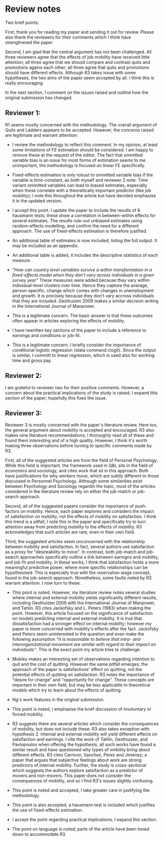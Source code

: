 # Review notes

Two brief points: 

First, thank you for reading my paper and sending it out for review. Please also thank the reviewers for their comments which I think have strengthened the paper.  

Second, I am glad that the central argument has not been challenged. All three reviewers agree that the effects of job mobility have received little attention; all three agree that we should compare and contrast quits and promotions agains each other; all three agree that quits and promotions should have different effects. Although R3 takes issue with some hypotheses, the two aims of the paper seem accepted by all. I think this is really encouraging.

In the next section, I comment on the issues raised and outline how the original submission has changed.

## Reviewer 1:

R1 seems mostly concerned with the methodology. The overall argument of Quits and Ladders appears to be accepted. However, the concerns raised are legitimate and warrant attention:

* I review the methodology to reflect this comment. In my opinion, at least some limitations of FE estimation should be considered. I am happy to remove these at the request of the editor. The fact that ommitted variable bias is an issue for most forms of estimation seems to me unimportant, the methodology is focused on linear FE specifically. 

*  Fixed-effects estimation is only robust to ommitted variable bias if the variable is time-constant, as both myself and reviewer 2 note. Time variant ommitted variables can lead to biased estimates, especially when these correlate with a theoretically important predictor (like job mobility); I note this throughout the article but have decided emphasise it in the updated version.

* I accept this point. I update the paper to include the results of 6 hausmann tests; these show a correlation in between-within effects for several estimates. The results rule-out unbiased estimates using random-effects modelling, and confirm the need for a different approach. The use of fixed-effects estimation is therefore justified.

* An additional table of estimates is now included, listing the full output. It may be included as an appendix.

* An additional table is added, it includes the descriptive statistics of each measure. 

* *"How can country level variables survive a within transformation in a fixed-effects model when they don’t vary across individuals in a given survey year"* These measures were added because they vary within individual-level clusters over time. Hence they capture the average, person-specific, change which comes with changes in unemployment and growth. It is precisely because they don't vary accross individuals that they are included. Gesthuizen 2009 makes a similar decision writing in the International Journal of Manpower.

* This is a legitimate concern. The basic answer is that these outcomes often appear in articles exploring the effects of mobility. 

* I have rewritten key sections of the paper to include a reference to earnings and conditions or job-fit.

* This is a legitimate concern. I briefly consider the importance of conditional logistic regression (stata command clogit). Since the output is similar, I committ to linear regression, which is used also for working time and gross pay.


## Reviewer 2: 

I am grateful to reviewer two for their positive comments. However, a concern about the practical implications of the study is raised. I expand this section of the paper; hopefully this fixes the issue. 


## Reviewer 3:

Reviewer 3 is mostly concerned with the paper's literature review. Here too, the general argument about mobility is accepted and encouraged. R3 also makes nine literature recommendations; I thoroughly read all of these and found them interesting and of a high quality. However, I think it's worth making three observations before turning to specific comments made by R3. 

First, all of the suggested articles are from the field of Personel Psychology. While this field is important, the framework used in Q&L sits in the field of economics and sociology, and cites work that sit in this approach. Both have justifications for why workers move, which are subtly different to those discussed in Personnel Psychology. Although some similarities exist between Psychology and Sociology regardin the topic, most of the articles considered in the literature review rely on either the job-match or job-search approach.

Second, all of the suggested papers consider the importance of push-factors on mobility. Hence, each paper explores and considers the impact of satisfaction on mobility, not the effects of mobility on satisfaction. I think this trend is a pitfall; I note this in the paper and specifically try to turn attention away from predicting mobility to the effects of mobility. R3 acknowledges that such articles are rare, even in their own field. 

Third, the suggested articles seem unconcerned with the relationship between mobility and satisfaction. In fact, several authors use satisfaction as a proxy for "desireability to move". In contrast, both job-match and job-search approaches specifically outline a link between earnigns and mobility, and job-fit and mobility. In these works, I think that satisfaction holds a more meaningful predictive power, where more specific relationships can be hypothesised. This is especially true with the reservation wage concept, found in the job-search approach. Nonetheless, some faults noted by R3 warrant attention. I now turn to these.

* This point is noted. However, my literature review notes several studies where internal and external mobility yields significantly different results, including Gesthuizen 2009 with the International Journal of Manpower, and Tahlin. R3 cites Jackofsky and L. Peters (1983) when making the point. However, this article focused on the significance of satisfaction on models predicting internal and external mobility. It is true that dissatisfaction had a stronger effect on internal mobility; however my paper is more concerned with mobility's effects after the fact. Jackofsky amd Peters seem uninterested in the question and even make the following assumption *“It is reasonable to believe that intra- and interorganizational movement are similar with regard to their impact on individuals”*. This is the exact point my article tries to challenge. 

* Mobley makes an interesting set of observations regarding intention to quit and the cost of quitting. However the same pitfall emerges; the approach of the paper is satisfactions' effect on quitting, not the potential effects of quitting on satisfaction. R3 notes the importance of "desire for change" and "opportunity for change". These concepts are important in their own field, but may be less applicable to theoretical models which try to learn about the effects of quitting. 

* Ng's work features in the original submission.

* This point is noted, I emphasise the brief discussion of involuntary or forced mobility.

* R3 suggests there are several articles which consider the consequences of mobility, but does not include these. R3 also takes exception with hypothesis 2. Internal and external mobility will yield different effects on satsifaction and earnings. I cite the work of Tahlin, Gesthuizen, and Pavlopoulos when offering the hypothesis, all such works have found a similar result and have questioned why types of ombility bring about different effects. R3 cites Carnicer, Sanchez, Perez and Jimenez; a paper that argues that subjective feelings about work are strong predictors of internal mobility. Further, the study is cross-sectional which suggests the authors explore satsifaction as a predictor of movers and non-movers. This paper does not consider the consequences of mobility, and so I find R3's issues slightly confusing.

* This point is noted and accepted, I take greater care in justifying the methodology.

* This point is also accepted, a hausmann test is included which justifies the use of fixed-effects estimation.

* I accept the point regarding practical implications, I expand this section. 

* The point on language is noted; parts of the article have been toned down to accommodate R3.

